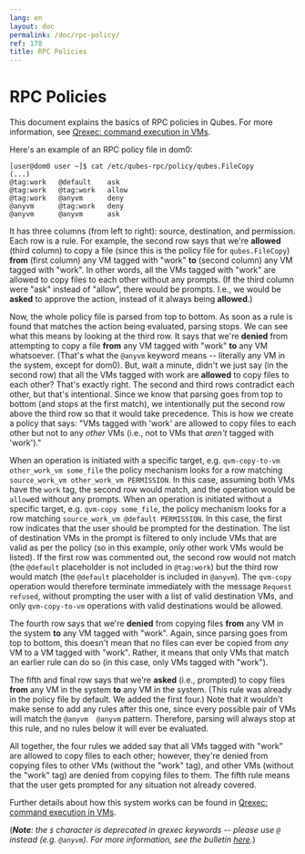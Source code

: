 ```yaml
---
lang: en
layout: doc
permalink: /doc/rpc-policy/
ref: 178
title: RPC Policies
---
```


RPC Policies
============

This document explains the basics of RPC policies in Qubes.
For more information, see [Qrexec: command execution in VMs](/doc/qrexec3/).

Here's an example of an RPC policy file in dom0:

```
[user@dom0 user ~]$ cat /etc/qubes-rpc/policy/qubes.FileCopy
(...)
@tag:work   @default    ask
@tag:work   @tag:work   allow
@tag:work   @anyvm      deny
@anyvm      @tag:work   deny
@anyvm      @anyvm      ask
```

It has three columns (from left to right): source, destination, and permission.
Each row is a rule.
For example, the second row says that we're **allowed** (third column) to copy a file (since this is the policy file for `qubes.FileCopy`) **from** (first column) any VM tagged with "work" **to** (second column) any VM tagged with "work".
In other words, all the VMs tagged with "work" are allowed to copy files to each other without any prompts.
(If the third column were "ask" instead of "allow", there would be prompts.
I.e., we would be **asked** to approve the action, instead of it always being **allowed**.)

Now, the whole policy file is parsed from top to bottom.
As soon as a rule is found that matches the action being evaluated, parsing stops.
We can see what this means by looking at the third row.
It says that we're **denied** from attempting to copy a file **from** any VM tagged with "work" **to** any VM whatsoever.
(That's what the `@anyvm` keyword means -- literally any VM in the system, except for dom0).
But, wait a minute, didn't we just say (in the second row) that all the VMs tagged with work are **allowed** to copy files to each other?
That's exactly right.
The second and third rows contradict each other, but that's intentional.
Since we know that parsing goes from top to bottom (and stops at the first match), we intentionally put the second row above the third row so that it would take precedence.
This is how we create a policy that says: "VMs tagged with 'work' are allowed to copy files to each other but not to any *other* VMs (i.e., not to VMs that *aren't* tagged with 'work')."

When an operation is initiated with a specific target, e.g. `qvm-copy-to-vm other_work_vm some_file` the policy mechanism looks for a row
matching `source_work_vm other_work_vm PERMISSION`. In this case, assuming both VMs have the `work` tag, the second row would match, and
the operation would be `allow`ed without any prompts. When an operation is initiated without a specific target, e.g. `qvm-copy some_file`,
the policy mechanism looks for a row matching `source_work_vm @default PERMISSION`. In this case, the first row indicates that the user
should be prompted for the destination. The list of destination VMs in the prompt is filtered to only include VMs that are valid as per
the policy (so in this example, only other work VMs would be listed). If the first row was commented out, the second row would not match
(the `@default` placeholder is not included in `@tag:work`) but the third row would match (the `@default` placeholder is included in
`@anyvm`). The `qvm-copy` operation would therefore terminate immediately with the message `Request refused`, without prompting the user
with a list of valid destination VMs, and only `qvm-copy-to-vm` operations with valid destinations would be allowed.

The fourth row says that we're **denied** from copying files **from** any VM in the system **to** any VM tagged with "work".
Again, since parsing goes from top to bottom, this doesn't mean that no files can ever be copied from *any* VM to a VM tagged with "work".
Rather, it means that only VMs that match an earlier rule can do so (in this case, only VMs tagged with "work").

The fifth and final row says that we're **asked** (i.e., prompted) to copy files **from** any VM in the system **to** any VM in the system.
(This rule was already in the policy file by default.
We added the first four.)
Note that it wouldn't make sense to add any rules after this one, since every possible pair of VMs will match the `@anyvm  @anyvm` pattern.
Therefore, parsing will always stop at this rule, and no rules below it will ever be evaluated.

All together, the four rules we added say that all VMs tagged with "work" are allowed to copy files to each other; however, they're denied from copying files to other VMs (without the "work" tag), and other VMs (without the "work" tag) are denied from copying files to them.
The fifth rule means that the user gets prompted for any situation not already covered.

Further details about how this system works can be found in [Qrexec: command execution in VMs](/doc/qrexec3/).

(***Note**: the `$` character is deprecated in qrexec keywords -- please use `@` instead (e.g. `@anyvm`).
For more information, see the bulletin [here](https://github.com/QubesOS/qubes-secpack/blob/master/QSBs/qsb-038-2018.txt).*)

